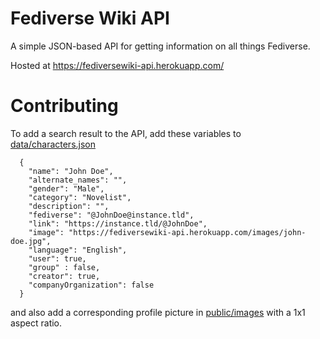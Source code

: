 # Fediverse Wiki API

A simple JSON-based API for getting information on all things Fediverse. 

Hosted at https://fediversewiki-api.herokuapp.com/


# Contributing
To add a search result to the API, add these variables to [data/characters.json](https://github.com/fediversewiki/fediversewiki-api/blob/master/data/characters.json)

```
  {
    "name": "John Doe",
    "alternate_names": "",
    "gender": "Male",
    "category": "Novelist",
    "description": "",
    "fediverse": "@JohnDoe@instance.tld",
    "link": "https://instance.tld/@JohnDoe",
    "image": "https://fediversewiki-api.herokuapp.com/images/john-doe.jpg",
    "language": "English",
    "user": true,
    "group" : false,
    "creator": true,
    "companyOrganization": false
  }
```
  and also add a corresponding profile picture in [public/images](https://github.com/fediversewiki/fediversewiki-api/tree/master/public/images) with a 1x1 aspect ratio.
